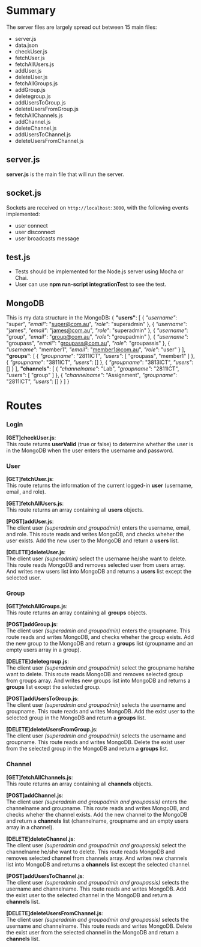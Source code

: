 # Summary
The server files are largely spread out between 15 main files:
* server.js
* data.json
* checkUser.js
* fetchUser.js
* fetchAllUsers.js
* addUser.js
* deleteUser.js
* fetchAllGroups.js
* addGroup.js
* deletegroup.js
* addUsersToGroup.js
* deleteUsersFromGroup.js
* fetchAllChannels.js
* addChannel.js
* deleteChannel.js
* addUsersToChannel.js
* deleteUsersFromChannel.js

## server.js
**server.js** is the main file that will run the server.

## socket.js
Sockets are received on `http://localhost:3000`, with the following events implemented:
 * user connect
 * user disconnect
 * user broadcasts message

## test.js
* Tests should be implemented for the Node.js server using Mocha or Chai.
* User can use **npm run-script integrationTest** to see the test.


## MongoDB
This is my data structure in the MongoDB:
{
    **"users"**: [
        {
            *"username"*: "super",
            *"email"*: "super@com.au",
            *"role"*: "superadmin"
        },
        {
            *"username"*: "james",
            *"email"*: "james@com.au",
            *"role"*: "superadmin"
        },
        {
            *"username"*: "group",
            *"email"*: "group@com.au",
            *"role"*: "groupadmin"
        },
        {
            *"username"*: "groupass",
            *"email"*: "groupass@com.au",
            *"role"*: "groupassis"
        },
        {
            *"username"*: "member1",
            *"email"*: "member1@com.au",
            *"role"*: "user"
        }
    ],
    **"groups"**: [
        {
            *"groupname"*: "2811ICT",
            *"users"*: [
                "groupass",
                "member1"
            ]
        },
        {
            *"groupname"*: "3811ICT",
            *"users"*: []
        },
        {
            *"groupname"*: "3813ICT",
            *"users"*: []
        }
    ],
    **"channels"**: [
        {
            *"channelname"*: "Lab",
            *"groupname"*: "2811ICT",
            *"users"*: [
                "group"
            ]
        },
        {
            *"channelname"*: "Assignment",
            *"groupname"*: "2811ICT",
            *"users"*: []
        }
    ]
}

# Routes

### Login
**[GET]checkUser.js**:<br/>
This route returns **userValid** (true or false) to determine whether the user is in the MongoDB when the user enters the username and password.

### User
**[GET]fetchUser.js**:<br/>
This route returns the information of the current logged-in **user** (username, email, and role).

**[GET]fetchAllUsers.js**:<br/>
This route returns an array containing all **users** objects.

**[POST]addUser.js**:<br/>
The client user *(superadmin and groupadmin)* enters the username, email, and role. This route reads and writes MongoDB, and checks wheher the user exists. Add the new user to the MongoDB and return a **users** list.

**[DELETE]deleteUser.js**:<br/>
The client user *(superadmin)* select the username he/she want to delete. This route reads MongoDB and removes selected user from users array. And writes new users list into MongoDB and returns a **users** list except the selected user.

### Group
**[GET]fetchAllGroups.js**:<br/>
This route returns an array containing all **groups** objects.

**[POST]addGroup.js**:<br/>
The client user *(superadmin and groupadmin)* enters the groupname. This route reads and writes MongoDB, and checks wheher the group exists. Add the new group to the MongoDB and return a **groups** list (groupname and an empty users array in a group).

**[DELETE]deletegroup.js**:<br/>
The client user *(superadmin and groupadmin)* select the groupname he/she want to delete. This route reads MongoDB and removes selected group from groups array. And writes new groups list into MongoDB and returns a **groups** list except the selected group.

**[POST]addUsersToGroup.js**:<br/>
The client user *(superadmin and groupadmin)* selects the username and groupname. This route reads and writes MongoDB. Add the exist user to the selected group in the MongoDB and return a **groups** list.

**[DELETE]deleteUsersFromGroup.js**:<br/>
The client user *(superadmin and groupadmin)* selects the username and groupname. This route reads and writes MongoDB. Delete the exist user from the selected group in the MongoDB and return a **groups** list.

### Channel
**[GET]fetchAllChannels.js**:<br/>
This route returns an array containing all **channels** objects.

**[POST]addChannel.js**:<br/>
The client user *(superadmin and groupadmin and groupassis)* enters the channelname and groupname. This route reads and writes MongoDB, and checks wheher the channel exists. Add the new channel to the MongoDB and return a **channels** list (channelname, groupname and an empty users array in a channel).

**[DELETE]deleteChannel.js**:<br/>
The client user *(superadmin and groupadmin and groupassis)* select the channelname he/she want to delete. This route reads MongoDB and removes selected channel from channels array. And writes new channels list into MongoDB and returns a **channels** list except the selected channel.

**[POST]addUsersToChannel.js**:<br/>
The client user *(superadmin and groupadmin and groupassis)* selects the username and channelname. This route reads and writes MongoDB. Add the exist user to the selected channel in the MongoDB and return a **channels** list.

**[DELETE]deleteUsersFromChannel.js**:<br/>
The client user *(superadmin and groupadmin and groupassis)* selects the username and channelname. This route reads and writes MongoDB. Delete the exist user from the selected channel in the MongoDB and return a **channels** list.